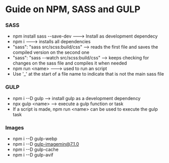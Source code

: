 # Guide on NPM, SASS and GULP
### SASS
- npm install sass --save-dev ---> Install as development dependecy
- npm i ---> installs all dependencies
- "sass": "sass src/scss:build/css" --> reads the first file and saves the compiled version on the second one
- "sass": "sass --watch src/scss:build/css" --> keeps checking for changes on the sass file and compiles it when needed
- npm run \<name> ---> used to run an script
- Use '_' at the start of a file name to indicate that is not the main sass file

### GULP
- npm i --D gulp --> install gulp as a development dependency
- npx gulp \<name> --> execute a gulp function or task
- If a script is made, npm run \<name> can be used to execute the gulp task

### Images
- npm i --D gulp-webp
- npm i --D gulp-imagemin@7.1.0
- npm i --D gulp-cache 
- npm i --D gulp-avif